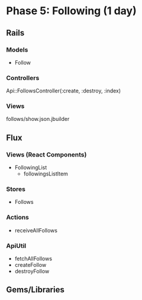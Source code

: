 # Phase 5: Following (1 day)

## Rails
### Models
* Follow

### Controllers
Api::FollowsController(:create, :destroy, :index)

### Views
follows/show.json.jbuilder

## Flux
### Views (React Components)
* FollowingList
  - followingsListItem

### Stores
* Follows

### Actions
* receiveAllFollows

### ApiUtil
* fetchAllFollows
* createFollow
* destroyFollow


## Gems/Libraries
